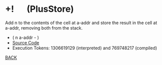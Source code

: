 # +! &emsp; (PlusStore)
Add n to the contents of the cell at a-addr and store the result in the cell at a-addr, removing both from the stack.
* ( n a-addr - )
* [Source Code](../words/core/PlusStore.cs)
* Execution Tokens: 1306619129 (interpreted) and 769748217 (compiled)


[BACK](builtins.md#PlusStore)
